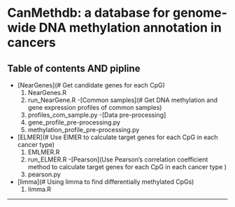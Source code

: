 
# CanMethdb: a database for genome-wide DNA methylation annotation in cancers

## Table of contents AND pipline

  - [NearGenes](# Get candidate genes for each CpG)
     1. NearGenes.R
     2. run_NearGene.R
  -[Common samples](# Get DNA methylation and gene expression profiles of common samples)
	 1. profiles_com_sample.py
  -[Data pre-processing]
     1. gene_profile_pre-processing.py
	 2. methylation_profile_pre-processing.py
  - [ELMER](# Use ElMER to calculate target genes for each CpG in each cancer type)
     1. EMLMER.R
     2. run_ELMER.R
   -[Pearson](Use Pearson’s correlation coefficient method to calculate target genes for each CpG in each cancer type )
     1. pearson.py
  - [limma](# Using limma to find  differentially methylated CpGs)
     1. limma.R
 
***********
